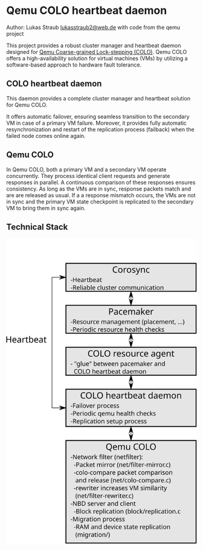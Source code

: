 # Qemu COLO heartbeat daemon

Author: Lukas Straub <lukasstraub2@web.de> with code from the qemu project

This project provides a robust cluster manager and heartbeat daemon designed for [Qemu Coarse-grained Lock-stepping (COLO)](https://wiki.qemu.org/Features/COLO). Qemu COLO offers a high-availability solution for virtual machines (VMs) by utilizing a software-based approach to hardware fault tolerance.

## COLO heartbeat daemon

This daemon provides a complete cluster manager and heartbeat solution for Qemu COLO.

It offers automatic failover, ensuring seamless transition to the secondary VM in case of a primary VM failure. Moreover, it provides fully automatic resynchronization and restart of the replication process (failback) when the failed node comes online again.

## Qemu COLO

In Qemu COLO, both a primary VM and a secondary VM operate concurrently. They process identical client requests and generate responses in parallel. A continuous comparison of these responses ensures consistency. As long as the VMs are in sync, response packets match and are are released as usual. If a a response mismatch occurs, the VMs are not in sync and the primary VM state checkpoint is replicated to the secondary VM to bring them in sync again.

## Technical Stack

![image](colo-architecture.svg)